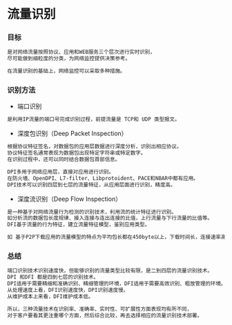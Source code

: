 # 流量识别

### 目标
```md
是对网络流量按照协议、应用和WEB服务三个层次进行实时识别，
尽可能做到细粒度的分类，为网络监控提供决策参考。

在流量识别的基础上，网络监控可以采取多种措施。
```
### 识别方法
* 端口识别
```md
是利用IP流量的端口号完成识别过程，前提流量是 TCP和 UDP 类型报文。
```
* 深度包识别（Deep Packet Inspection）
```md
根据协议特征签名，对数据包的应用层数据进行深度分析，识别出相应协议。
协议特征签名通常表现为数据包出现特定字符串或特定数字。
在识别过程中，还可以同时结合数据包首部信息。

DPI多用于网络应用层，直接对应用进行识别。
在防火墙、OpenDPI、L7-filter、Libprotoident、PACE和NBAR中都有应用。
DPI技术可以识别四层到七层的流量特征，从应用层面进行识别，精度高。
```
* 深度流识别（Deep Flow Inspection）
```md
是一种基于对网络流量行为检测的识别技术，利用流的统计特征进行识别。
如分析流的数据包长度规律、接入连接与连出连接的比值，上行流量与下行流量的比值等。
DFI基于流量的行为特征，建立流量特征模型，鉴别应用类型。

如 基于P2P下载应用的流量模型的特点为平均包长都在450byte以上，下载时间长，连接速率高。
```

### 总结
```md
端口识别技术识别速度快，但能够识别的流量类型比较有限，是二到四层的流量识别技术。
DPI 和DFI 都是四到七层的识别技术。
DPI适用于需要精细和准确识别、精细管理的环境，DFI适用于需要高效识别、粗放管理的环境。
从处理速度上看，DFI识别速度快，DPI识别速度慢。
从维护成本上来看，DFI维护成本低。

所以，三种流量技术在识别率、准确率、实时性、可扩展性方面表现均有所不同，
对于客户要看其更注重哪个方面，然后综合比较，再去选择相应的流量识别技术部署。
```